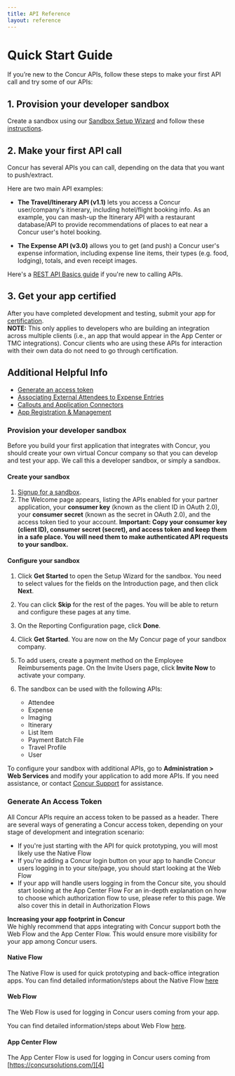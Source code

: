 ```yaml
---
title: API Reference
layout: reference
---
```


# Quick Start Guide

If you’re new to the Concur APIs, follow these steps to make your first API call and try some of our APIs:


## 1. Provision your developer sandbox  


Create a sandbox using our [Sandbox Setup Wizard][1] and follow these [instructions](#provision-sandbox).  


## 2. Make your first API call  


Concur has several APIs you can call, depending on the data that you want to push/extract.  

   
Here are two main API examples:

* **The Travel/Itinerary API (v1.1)** lets you access a Concur user/company's itinerary, including hotel/flight booking info. As an example, you can mash-up the Itinerary API with a restaurant database/API to provide recommendations of places to eat near a Concur user's hotel booking.

* **The Expense API (v3.0)** allows you to get (and push) a Concur user's expense information, including expense line items, their types (e.g. food, lodging), totals, and even receipt images.  


Here's a [REST API Basics guide][2] if you're new to calling APIs.

## 3. Get your app certified
After you have completed development and testing, submit your app for [certification][8].  
**NOTE:** This only applies to developers who are building an integration across multiple clients (i.e., an app that would appear in the App Center or TMC integrations). Concur clients who are using these APIs for interaction with their own data do not need to go through certification.


## Additional Helpful Info


* [Generate an access token](#generate-access-token)
* [Associating External Attendees to Expense Entries][5]
* [Callouts and Application Connectors][6]
* [App Registration & Management][7]



### <a name="provision-sandbox"></a>Provision your developer sandbox

Before you build your first application that integrates with Concur, you should create your own virtual Concur company so that you can develop and test your app. We call this a developer sandbox, or simply a sandbox.  

#### Create your sandbox

1. [Signup for a sandbox][1].
2. The Welcome page appears, listing the APIs enabled for your partner application, your **consumer key** (known as the client ID in OAuth 2.0), your **consumer secret** (known as the secret in OAuth 2.0), and the access token tied to your account. **Important: Copy your consumer key (client ID), consumer secret (secret), and access token and keep them in a safe place. You will need them to make authenticated API requests to your sandbox.**

#### Configure your sandbox

1. Click **Get Started** to open the Setup Wizard for the sandbox. You need to select values for the fields on the Introduction page, and then click **Next**.
2. You can click **Skip** for the rest of the pages. You will be able to return and configure these pages at any time.
3. On the Reporting Configuration page, click **Done**.
4. Click **Get Started**. You are now on the My Concur page of your sandbox company.
5. To add users, create a payment method on the Employee Reimbursements page. On the Invite Users page, click **Invite Now** to activate your company.
6. The sandbox can be used with the following APIs:  

	* Attendee
	* Expense
	* Imaging
	* Itinerary
	* List Item
	* Payment Batch File
	* Travel Profile
	* User

To configure your sandbox with additional APIs, go to **Administration > Web Services** and modify your application to add more APIs. If you need assistance, or contact [Concur Support][3] for assistance.

### <a name="generate-access-token"></a>Generate An Access Token
All Concur APIs require an access token to be passed as a header.
There are several ways of generating a Concur access token, depending on your stage of development and integration scenario:

* If you're just starting with the API for quick prototyping, you will most likely use the Native Flow
* If you're adding a Concur login button on your app to handle Concur users logging in to your site/page, you should start looking at the Web Flow
* If your app will handle users logging in from the Concur site, you should start looking at the App Center Flow
For an in-depth explanation on how to choose which authorization flow to use, please refer to this page. We also cover this in detail in Authorization Flows


**Increasing your app footprint in Concur**  
We highly recommend that apps integrating with Concur support both the Web Flow and the App Center Flow. This would ensure more visibility for your app among Concur users.  

#### Native Flow

The Native Flow is used for quick prototyping and back-office integration apps.
You can find detailed information/steps about the Native Flow [here][9]  


#### Web Flow

The Web Flow is used for logging in Concur users coming from your app.  

You can find detailed information/steps about Web Flow [here][10].

#### App Center Flow

The App Center Flow is used for logging in Concur users coming from [https://concursolutions.com/][4]




[1]: /manage-apps/register.html
[2]: /docs/guides/REST-API-Basics.html
[3]: /tools-support/sandbox-configuration-assistance.html
[4]: https://concursolutions.com/
[5]: /docs/guides/index.html
[6]: /docs/overviews/index.html
[7]: /manage-apps/partner-applications.html
[8]: /manage-apps/app-certification.html
[9]: /api-reference/authentication/authentication.html#native
[10]: /api-reference/authentication/authentication.html#web
